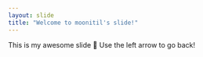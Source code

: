 ```yaml
---
layout: slide
title: "Welcome to moonitil's slide!"
---
```

This is my awesome slide :tada:
Use the left arrow to go back!
